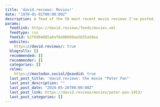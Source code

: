 ```yaml
---
title: 'david.reviews: Movies!'
date: "1970-01-01T00:00:00Z"
description: A feed of the 50 most recent movie reviews I've posted.
params:
  feedlink: https://david.reviews/feeds/movies.xml
  feedtype: rss
  feedid: b1f6904885a0af6e08669aa5b55a58ea
  websites:
    https://david.reviews/: true
  blogrolls: []
  recommended: []
  recommender: []
  categories: []
  relme:
    https://mastodon.social/@xavdid: true
  last_post_title: 'david.reviews: the movie "Peter Pan"'
  last_post_description: ""
  last_post_date: "2024-05-26T00:00:00Z"
  last_post_link: https://david.reviews/movies/peter-pan-1953/
  last_post_categories: []
---
```

